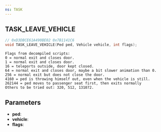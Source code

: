 ```yaml
---
ns: TASK
---
```

## TASK_LEAVE_VEHICLE

```c
// 0xD3DBCE61A490BE02 0x7B1141C6
void TASK_LEAVE_VEHICLE(Ped ped, Vehicle vehicle, int flags);
```

```
Flags from decompiled scripts:  
0 = normal exit and closes door.  
1 = normal exit and closes door.  
16 = teleports outside, door kept closed.  
64 = normal exit and closes door, maybe a bit slower animation than 0.  
256 = normal exit but does not close the door.  
4160 = ped is throwing himself out, even when the vehicle is still.  
262144 = ped moves to passenger seat first, then exits normally  
Others to be tried out: 320, 512, 131072.  
```

## Parameters
* **ped**: 
* **vehicle**: 
* **flags**: 

